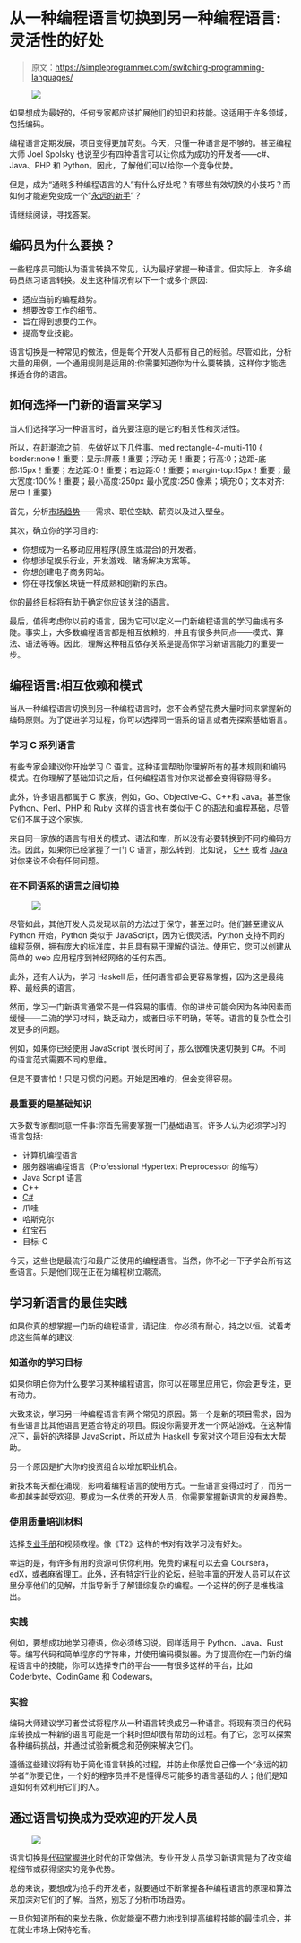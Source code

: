 # 从一种编程语言切换到另一种编程语言:灵活性的好处

> 原文：<https://simpleprogrammer.com/switching-programming-languages/>

<figure class="alignright is-resized">

![](img/3cf3f6857ab15d0177e21ecd4b4a5917.png)

</figure>

如果想成为最好的，任何专家都应该扩展他们的知识和技能。这适用于许多领域，包括编码。

编程语言定期发展，项目变得更加苛刻。今天，只懂一种语言是不够的。甚至编程大师 Joel Spolsky 也说至少有四种语言可以让你成为成功的开发者——c#、Java、PHP 和 Python。因此，了解他们可以给你一个竞争优势。

但是，成为“通晓多种编程语言的人”有什么好处呢？有哪些有效切换的小技巧？而如何才能避免变成一个“[永远的新手](https://dev.to/defgrav04/always-a-beginner-jumping-from-one-programming-language-to-another-3h19)”？

请继续阅读，寻找答案。

## 编码员为什么要换？

一些程序员可能认为语言转换不常见，认为最好掌握一种语言。但实际上，许多编码员练习语言转换。发生这种情况有以下一个或多个原因:

*   适应当前的编程趋势。
*   想要改变工作的细节。
*   旨在得到想要的工作。
*   提高专业技能。

语言切换是一种常见的做法，但是每个开发人员都有自己的经验。尽管如此，分析大量的用例，一个通用规则是适用的:你需要知道你为什么要转换，这样你才能选择适合你的语言。

## 如何选择一门新的语言来学习

当人们选择学习一种语言时，首先要注意的是它的相关性和灵活性。

所以，在赶潮流之前，先做好以下几件事。med rectangle-4-multi-110 { border:none！重要；显示:屏蔽！重要；浮动:无！重要；行高:0；边距-底部:15px！重要；左边距:0！重要；右边距:0！重要；margin-top:15px！重要；最大宽度:100%！重要；最小高度:250px 最小宽度:250 像素；填充:0；文本对齐:居中！重要}

首先，分析[市场趋势](https://medium.freecodecamp.org/which-programming-language-should-you-learn-next-487d077baa32)——需求、职位空缺、薪资以及进入壁垒。

其次，确立你的学习目的:

*   你想成为一名移动应用程序(原生或混合)的开发者。
*   你想涉足娱乐行业，开发游戏、赌场解决方案等。
*   你想创建电子商务网站。
*   你在寻找像区块链一样成熟和创新的东西。

你的最终目标将有助于确定你应该关注的语言。

最后，值得考虑你以前的语言，因为它可以定义一门新编程语言的学习曲线有多陡。事实上，大多数编程语言都是相互依赖的，并且有很多共同点——模式、算法、语法等等。因此，理解这种相互依存关系是提高你学习新语言能力的重要一步。

## 编程语言:相互依赖和模式

当从一种编程语言切换到另一种编程语言时，您不会希望花费大量时间来掌握新的编码原则。为了促进学习过程，你可以选择同一语系的语言或者先探索基础语言。

### 学习 C 系列语言

有些专家会建议你开始学习 C 语言。这种语言帮助你理解所有的基本规则和编码模式。在你理解了基础知识之后，任何编程语言对你来说都会变得容易得多。

此外，许多语言都属于 C 家族，例如，Go、Objective-C、C++和 Java。甚至像 Python、Perl、PHP 和 Ruby 这样的语言也有类似于 C 的语法和编程基础，尽管它们不属于这个家族。

来自同一家族的语言有相关的模式、语法和库，所以没有必要转换到不同的编码方法。因此，如果你已经掌握了一门 C 语言，那么转到，比如说， [C++](https://simpleprogrammer.com/what-does-cc-mean/) 或者 [Java](https://simpleprogrammer.com/common-mistakes-learning-java/) 对你来说不会有任何问题。

### 在不同语系的语言之间切换

<figure class="alignright is-resized">

![](img/170457d1b22f33e6ce555d7b96438d0a.png)

</figure>

尽管如此，其他开发人员发现以前的方法过于保守，甚至过时。他们甚至建议从 Python 开始，Python 类似于 JavaScript，因为它很灵活。Python 支持不同的编程范例，拥有庞大的标准库，并且具有易于理解的语法。使用它，您可以创建从简单的 web 应用程序到神经网络的任何东西。

此外，还有人认为，学习 Haskell 后，任何语言都会更容易掌握，因为这是最纯粹、最经典的语言。

然而，学习一门新语言通常不是一件容易的事情。你的进步可能会因为各种因素而缓慢——二流的学习材料，缺乏动力，或者目标不明确，等等。语言的复杂性会引发更多的问题。

例如，如果你已经使用 JavaScript 很长时间了，那么很难快速切换到 C#。不同的语言范式需要不同的思维。

但是不要害怕！只是习惯的问题。开始是困难的，但会变得容易。

### 最重要的是基础知识

大多数专家都同意一件事:你首先需要掌握一门基础语言。许多人认为必须学习的语言包括:

*   计算机编程语言
*   服务器端编程语言（Professional Hypertext Preprocessor 的缩写）
*   Java Script 语言
*   C++
*   [C#](https://simpleprogrammer.com/cindepth)
*   爪哇
*   哈斯克尔
*   红宝石
*   目标-C

今天，这些也是最流行和最广泛使用的编程语言。当然，你不必一下子学会所有这些语言。只是他们现在正在为编程树立潮流。

## 学习新语言的最佳实践

如果你真的想掌握一门新的编程语言，请记住，你必须有耐心，持之以恒。试着考虑这些简单的建议:

### 知道你的学习目标

如果你明白你为什么要学习某种编程语言，你可以在哪里应用它，你会更专注，更有动力。

大致来说，学习另一种编程语言有两个常见的原因。第一个是新的项目需求，因为有些语言比其他语言更适合特定的项目。假设你需要开发一个网站游戏。在这种情况下，最好的选择是 JavaScript，所以成为 Haskell 专家对这个项目没有太大帮助。

另一个原因是扩大你的投资组合以增加职业机会。

新技术每天都在涌现，影响着编程语言的使用方式。一些语言变得过时了，而另一些却越来越受欢迎。要成为一名优秀的开发人员，你需要掌握新语言的发展趋势。

### 使用质量培训材料

选择[专业手册](https://simpleprogrammer.com/sevenlanguages-sevenweeks)和视频教程。像《T2》这样的书对有效学习没有好处。

幸运的是，有许多有用的资源可供你利用。免费的课程可以去查 Coursera，edX，或者麻省理工。此外，还有特定行业的论坛，经验丰富的开发人员可以在这里分享他们的见解，并指导新手了解错综复杂的编程。一个这样的例子是堆栈溢出。

### 实践

例如，要想成功地学习德语，你必须练习说。同样适用于 Python、Java、Rust 等。编写代码和简单程序的字符串，并使用编码模拟器。为了提高你在一门新的编程语言中的技能，你可以选择专门的平台——有很多这样的平台，比如 Coderbyte、CodinGame 和 Codewars。

### 实验

编码大师建议学习者尝试将程序从一种语言转换成另一种语言。将现有项目的代码库转换成一种新的语言可能是一个耗时但却很有帮助的过程。有了它，您可以探索各种编码挑战，并通过试验新概念和范例来解决它们。

遵循这些建议将有助于简化语言转换的过程，并防止你感觉自己像一个“永远的初学者”你要记住，一个好的程序员并不是懂得尽可能多的语言基础的人；他们是知道如何有效利用它们的人。

## 通过语言切换成为受欢迎的开发人员

<figure class="alignright is-resized">

![](img/6625b578c5d6cf3bc73d0e94a9e3ec44.png)

</figure>

语言切换是[代码掌握进化](https://gorillalogic.com/blog/theory-of-evolution-moving-from-one-programming-language-to-another/)时代的正常做法。专业开发人员学习新语言是为了改变编程细节或获得坚实的竞争优势。

总的来说，要想成为抢手的开发者，就要通过不断掌握各种编程语言的原理和算法来加深对它们的了解。当然，别忘了分析市场趋势。

一旦你知道所有的来龙去脉，你就能毫不费力地找到提高编程技能的最佳机会，并在就业市场上保持吃香。